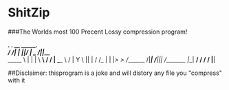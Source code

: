 # ShitZip
###The Worlds most 100 Precent Lossy compression program!

  _________.__    .__  __    __________.__        
 /   _____/|  |__ |__|/  |_  \____    /|__|_____  
 \_____  \ |  |  \|  \   __\   /     / |  \____ \ 
 /        \|   Y  \  ||  |    /     /_ |  |  |_> >
/_______  /|___|  /__||__|   /_______ \|__|   __/ 
        \/      \/                   \/   |__|    
        
##Disclaimer: thisprogram is a joke and will distory any file you "compress" with it 
